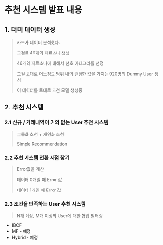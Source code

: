 # 추천 시스템 발표 내용

## 1. 더미 데이터 생성

> 카드사 데이터 분석했다.
>
> 그걸로 46개의 페르소나 생성
>
> 46개의 페르소나에 대해서 선호 카테고리를 선정
>
> 그걸 토대로 어느정도 범위 내의 랜덤한 값을 가지는 920명의 Dummy User 생성
>
> 이 데이터를 토대로 추천 모델 생성중



## 2. 추천 시스템

### 2.1 신규 / 거래내역이 거의 없는 User 추천 시스템

> 그룹화 추천 + 개인화 추천
>
> Simple Recommendation



### 2.2 추천 시스템 전환 시점 찾기

> Error값을 계산
>
> 데이터 0개일 때 Error 값
>
> 데이터 1개일 때 Error 값



### 2.3 조건을 만족하는 User 추천 시스템

> N개 이상, M개 이상의 User에 대한 협업 필터링

* IBCF
* MF - 예정
* Hybrid - 예정